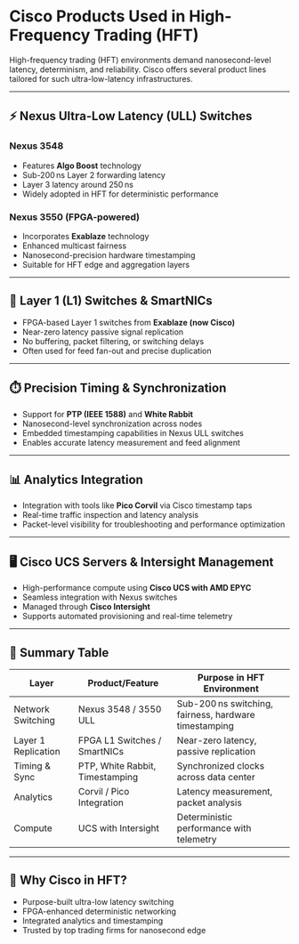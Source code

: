 # Cisco Products Used in High-Frequency Trading (HFT)

High-frequency trading (HFT) environments demand nanosecond-level latency, determinism, and reliability. Cisco offers several product lines tailored for such ultra-low-latency infrastructures.

---

## ⚡ Nexus Ultra-Low Latency (ULL) Switches

### Nexus 3548
- Features **Algo Boost** technology
- Sub-200 ns Layer 2 forwarding latency
- Layer 3 latency around 250 ns
- Widely adopted in HFT for deterministic performance

### Nexus 3550 (FPGA-powered)
- Incorporates **Exablaze** technology
- Enhanced multicast fairness
- Nanosecond-precision hardware timestamping
- Suitable for HFT edge and aggregation layers

---

## 🧠 Layer 1 (L1) Switches & SmartNICs

- FPGA-based Layer 1 switches from **Exablaze (now Cisco)**
- Near-zero latency passive signal replication
- No buffering, packet filtering, or switching delays
- Often used for feed fan-out and precise duplication

---

## ⏱️ Precision Timing & Synchronization

- Support for **PTP (IEEE 1588)** and **White Rabbit**
- Nanosecond-level synchronization across nodes
- Embedded timestamping capabilities in Nexus ULL switches
- Enables accurate latency measurement and feed alignment

---

## 📊 Analytics Integration

- Integration with tools like **Pico Corvil** via Cisco timestamp taps
- Real-time traffic inspection and latency analysis
- Packet-level visibility for troubleshooting and performance optimization

---

## 🖥️ Cisco UCS Servers & Intersight Management

- High-performance compute using **Cisco UCS with AMD EPYC**
- Seamless integration with Nexus switches
- Managed through **Cisco Intersight**
- Supports automated provisioning and real-time telemetry

---

## 🧭 Summary Table

| Layer                | Product/Feature                    | Purpose in HFT Environment                          |
|---------------------|------------------------------------|-----------------------------------------------------|
| Network Switching    | Nexus 3548 / 3550 ULL              | Sub-200 ns switching, fairness, hardware timestamping |
| Layer 1 Replication  | FPGA L1 Switches / SmartNICs       | Near-zero latency, passive replication              |
| Timing & Sync        | PTP, White Rabbit, Timestamping    | Synchronized clocks across data center              |
| Analytics            | Corvil / Pico Integration          | Latency measurement, packet analysis                |
| Compute              | UCS with Intersight                | Deterministic performance with telemetry            |

---

## 🔗 Why Cisco in HFT?

- Purpose-built ultra-low latency switching
- FPGA-enhanced deterministic networking
- Integrated analytics and timestamping
- Trusted by top trading firms for nanosecond edge

